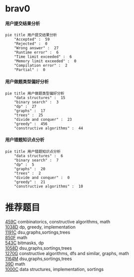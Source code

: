 # brav0

<!-- tabs:start -->



#### **用户提交结果分析**

```mermaid
pie title 用户提交结果分析
    "Accepted" :  59
    "Rejected" :  0
    "Wrong answer" :  27
    "Runtime error" :  6
    "Time limit exceeded" :  6
    "Memory limit exceeded" :  0
    "Compilation error" :  2
    "Partial" :  0
```

#### **用户做题类型偏好分析**

```mermaid
pie title 用户做题类型偏好分析
    "data structures" :  15
    "binary search" :  3
    "dp" :  27
    "graphs" :  17
    "trees" :  25
    "divide and conquer" :  23
    "greedy" :  456
    "constructive algorithms" :  44
```
#### **用户错题知识点分析**

```mermaid
pie title 用户错题知识点分析
    "data structures" :  6
    "binary search" :  7
    "dp" :  5
    "graphs" :  20
    "trees" :  2
    "divide and conquer" :  0
    "greedy" :  21
    "constructive algorithms" :  10
```



<!-- tabs:end -->
# 推荐题目
[459C](https://codeforces.com/contest/459/problem/C)		combinatorics,
                        constructive algorithms,
                        math		  
[1038D](https://codeforces.com/contest/1038/problem/D)		dp,
                        greedy,
                        implementation		  
[1191C](https://codeforces.com/contest/1191/problem/C)		dsu,graphs,sortings,trees		  
[850F](https://codeforces.com/contest/850/problem/F)		math		  
[543C](https://codeforces.com/contest/543/problem/C)		bitmasks,
                        dp		  
[1058D](https://codeforces.com/contest/1058/problem/D)		dsu,graphs,sortings,trees		  
[1270G](https://codeforces.com/contest/1270/problem/G)		constructive algorithms,
                        dfs and similar,
                        graphs,
                        math		  
[1164M](https://codeforces.com/contest/1164/problem/M)		dsu,graphs,sortings,trees		  
[39D](https://codeforces.com/contest/39/problem/D)		math		  
[1000C](https://codeforces.com/contest/1000/problem/C)		data structures,
                        implementation,
                        sortings		  
